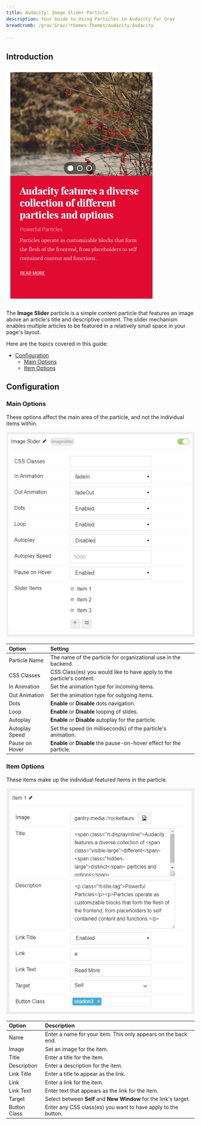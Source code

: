 ```yaml
---
title: Audacity: Image Slider Particle
description: Your Guide to Using Particles in Audacity for Grav
breadcrumb: /grav:Grav/!themes:Themes/audacity:Audacity

---
```


## Introduction

![](assets/particle_imageslider1.jpg)

The **Image Slider** particle is a simple content particle that features an image above an article's title and descriptive content. The slider mechanism enables multiple articles to be featured in a relatively small space in your page's layout.

Here are the topics covered in this guide:

* [Configuration](#configuration)
    - [Main Options](#main-options)
    - [Item Options](#item-options)

## Configuration

### Main Options

These options affect the main area of the particle, and not the individual items within.

![](assets/particle_imageslider2.jpg)

| Option            | Setting                                                               |
|:----------------- |:--------------------------------------------------------------------- |
| Particle Name     | The name of the particle for organizational use in the backend.       |
| CSS Classes       | CSS Class(es) you would like to have apply to the particle's content. |
| In Animation      | Set the animation type for incoming items.                            |
| Out Animation     | Set the animation type for outgoing items.                            |
| Dots              | **Enable** or **Disable** dots navigation.                            |
| Loop              | **Enable** or **Disable** looping of slides.                          |
| Autoplay          | **Enable** or **Disable** autoplay for the particle.                  |
| Autoplay Speed    | Set the speed (in milliseconds) of the particle's animation.          |
| Pause on Hover    | **Enable** or **Disable** the pause-on-hover effect for the particle. |

### Item Options

These items make up the individual featured items in the particle.

![](assets/particle_imageslider3.jpg)

| Option         | Description                                                        |
| :------------- | :----------------------------------------------------------------- |
| Name           | Enter a name for your item. This only appears on the back end.     |
| Image          | Set an image for the item.                                         |
| Title          | Enter a title for the item.                                        |
| Description    | Enter a description for the item.                                  |
| Link Title     | Enter a title to appear as the link.                               |
| Link           | Enter a link for the item.                                         |
| Link Text      | Enter text that appears as the link for the item.                  |
| Target         | Select between **Self** and **New Window** for the link's target.  |
| Button Class   | Enter any CSS class(es) you want to have apply to the button.      |
